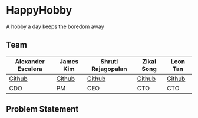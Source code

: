 # HappyHobby
A hobby a day keeps the boredom away

## Team

|Alexander Escalera|James Kim|Shruti Rajagopalan|Zikai Song|Leon Tan|
|---|---|---|---|---|
|[Github](https://github.com/Alexanderes)|[Github](https://github.com/thejameskim)|[Github](https://github.com/shrutir5/)|[Github](https://github.com/kevins99-1736304)|[Github](https://github.com/lleontan)|
|CDO|PM|CEO|CTO|CTO|
## Problem Statement


